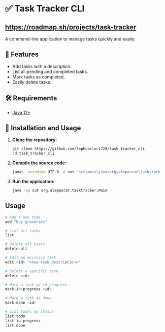 # ✅ Task Tracker CLI  
## https://roadmap.sh/projects/task-tracker
A command-line application to manage tasks quickly and easily.

## 📌 Features  
- Add tasks with a description.  
- List all pending and completed tasks.  
- Mark tasks as completed.  
- Easily delete tasks. 

## 🛠 Requirements 
- [Java 17+](https://www.oracle.com/java/technologies/javase/jdk17-archive-downloads.html)  

## 🚀 Installation and Usage  

1. **Clone the repository:**

   ```bash
   git clone https://github.com/lephuocloc1729/task_tracker_cli
   cd task_tracker_cli

2. **Compile the source code:**
    ```bash
   javac -encoding UTF-8 -d out "src\main\java\org\alepaucar\tasktracker\*.java" "src\main\java\org\alepaucar\tasktracker\cli\*.java" "src\main\java\org\alepaucar\tasktracker\models\*.java" "src\main\java\org\alepaucar\tasktracker\repositories\*.java" "src\main\java\org\alepaucar\tasktracker\services\*.java" "src\main\java\org\alepaucar\tasktracker\utils\*.java"
3. **Run the application:**
    ```bash
   java -cp out org.alepaucar.tasktracker.Main
   ```
## Usage
 ```bash
# Add a new task
add "Buy groceries"

# List all tasks
list

# Delete all tasks
delete-all

# Edit an existing task
edit <id> "<new task description>"

# Delete a specific task
delete <id>

# Mark a task as in progress
mark-in-progress <id>

# Mark a task as done
mark-done <id>

# List tasks by status
list todo
list in-progress
list done
```
